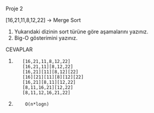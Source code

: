 Proje 2

[16,21,11,8,12,22] -> Merge Sort

1.    Yukarıdaki dizinin sort türüne göre aşamalarını yazınız.
2.    Big-O gösterimini yazınız.

CEVAPLAR

1.        [16,21,11,8,12,22]
          [16,21,11][8,12,22]
          [16,21][11][8,12][22]
          [16][21][11][8][12][22]
          [16,21][8,11][12,22]
          [8,11,16,21][12,22]
          [8,11,12,16,21,22]

2.         O(n*logn)
 